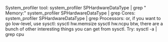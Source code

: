 System_profiler tool:
system_profiler SPHardwareDataType | grep " Memory:" 
system_profiler SPHardwareDataType | grep Cores: 
system_profiler SPHardwareDataType | grep Processors:
or, if you want to go low-level, use sysctl:
sysctl hw.memsize sysctl hw.ncpu
btw, there are a bunch of other interesting things you can get from sysctl. 
Try:
sysctl -a | grep cpu
